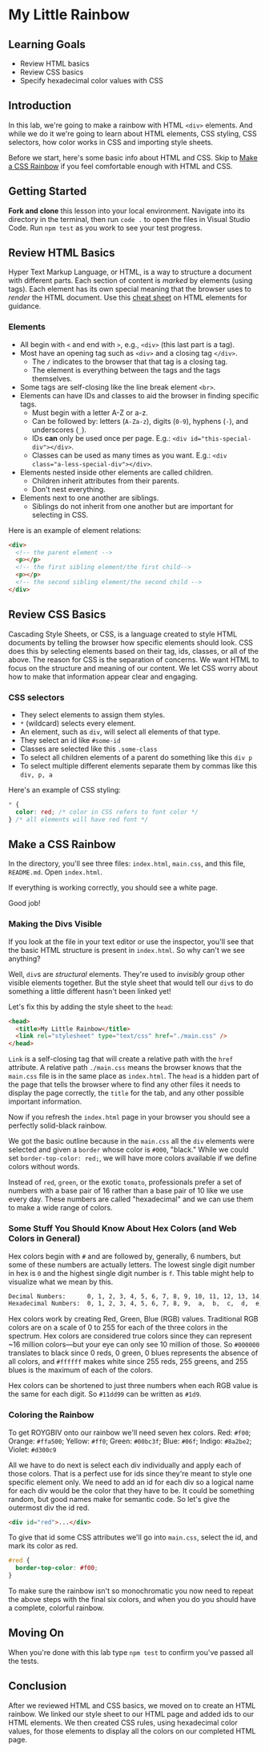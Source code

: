 # My Little Rainbow

## Learning Goals

- Review HTML basics
- Review CSS basics
- Specify hexadecimal color values with CSS

## Introduction

In this lab, we're going to make a rainbow with HTML `<div>` elements. And while
we do it we're going to learn about HTML elements, CSS styling, CSS selectors,
how color works in CSS and importing style sheets.

Before we start, here's some basic info about HTML and CSS. Skip to
[Make a CSS Rainbow](#make-a-rainbow) if you feel comfortable enough with HTML
and CSS.

## Getting Started

**Fork and clone** this lesson into your local environment. Navigate into its
directory in the terminal, then run `code .` to open the files in Visual Studio
Code. Run `npm test` as you work to see your test progress.

## Review HTML Basics

Hyper Text Markup Language, or HTML, is a way to structure a document with
different parts. Each section of content is _marked_ by elements (using tags).
Each element has its own special meaning that the browser uses to _render_ the
HTML document. Use this [cheat sheet](https://htmlcheatsheet.com/) on HTML
elements for guidance.

### Elements

- All begin with `<` and end with `>`, e.g., `<div>` (this last part is a tag).
- Most have an opening tag such as `<div>` and a closing tag `</div>`.
  - The `/` indicates to the browser that that tag is a closing tag.
  - The element is everything between the tags and the tags themselves.
- Some tags are self-closing like the line break element `<br>`.
- Elements can have IDs and classes to aid the browser in finding specific tags.
  - Must begin with a letter A-Z or a-z.
  - Can be followed by: letters (`A-Za-z`), digits (`0-9`), hyphens (`-`), and
    underscores (`_`).
  - IDs **can** only be used once per page. E.g.:
    `<div id="this-special-div"></div>`.
  - Classes can be used as many times as you want. E.g.:
    `<div class="a-less-special-div"></div>`.
- Elements nested inside other elements are called children.
  - Children inherit attributes from their parents.
  - Don't nest everything.
- Elements next to one another are siblings.
  - Siblings do not inherit from one another but are important for selecting in
    CSS.

Here is an example of element relations:

```html
<div>
  <!-- the parent element -->
  <p></p>
  <!-- the first sibling element/the first child-->
  <p></p>
  <!-- the second sibling element/the second child -->
</div>
```

## Review CSS Basics

Cascading Style Sheets, or CSS, is a language created to style HTML documents by
telling the browser how specific elements should look. CSS does this by
selecting elements based on their tag, ids, classes, or all of the above. The
reason for CSS is the separation of concerns. We want HTML to focus on the
structure and meaning of our content. We let CSS worry about how to make that
information appear clear and engaging.

### CSS selectors

- They select elements to assign them styles.
- `*` (wildcard) selects every element.
- An element, such as `div`, will select all elements of that type.
- They select an id like `#some-id`
- Classes are selected like this `.some-class`
- To select all children elements of a parent do something like this `div p`
- To select multiple different elements separate them by commas like this
  `div, p, a`

Here's an example of CSS styling:

```css
* {
  color: red; /* color in CSS refers to font color */
} /* all elements will have red font */
```

## <a id="make-a-rainbow"></a> Make a CSS Rainbow

In the directory, you'll see three files: `index.html`, `main.css`, and this
file, `README.md`. Open `index.html`.

If everything is working correctly, you should see a white page.

Good job!

### Making the Divs Visible

If you look at the file in your text editor or use the inspector, you'll see
that the basic HTML structure is present in `index.html`. So why can't we see
anything?

Well, `div`s are _structural_ elements. They're used to _invisibly_ group other
visible elements together. But the style sheet that would tell our `div`s to do
something a little different hasn't been linked yet!

Let's fix this by adding the style sheet to the `head`:

```html
<head>
  <title>My Little Rainbow</title>
  <link rel="stylesheet" type="text/css" href="./main.css" />
</head>
```

`Link` is a self-closing tag that will create a relative path with the `href`
attribute. A relative path `./main.css` means the browser knows that the
`main.css` file is in the same place as `index.html`. The `head` is a hidden
part of the page that tells the browser where to find any other files it needs
to display the page correctly, the `title` for the tab, and any other possible
important information.

Now if you refresh the `index.html` page in your browser you should see a
perfectly solid-black rainbow.

We got the basic outline because in the `main.css` all the `div` elements were
selected and given a `border` whose color is `#000`, "black." While we could set
`border-top-color: red;`, we will have more colors available if we define colors
without words.

Instead of `red`, `green`, or the exotic `tomato`, professionals prefer a set of
numbers with a base pair of 16 rather than a base pair of 10 like we use every
day. These numbers are called "hexadecimal" and we can use them to make a wide
range of colors.

### Some Stuff You Should Know About Hex Colors (and Web Colors in General)

Hex colors begin with `#` and are followed by, generally, 6 numbers, but some of
these numbers are actually letters. The lowest single digit number in hex is `0`
and the highest single digit number is `f`. This table might help to visualize
what we mean by this.

```txt
Decimal Numbers:      0, 1, 2, 3, 4, 5, 6, 7, 8, 9, 10, 11, 12, 13, 14, 15, 16
Hexadecimal Numbers:  0, 1, 2, 3, 4, 5, 6, 7, 8, 9,  a,  b,  c,  d,  e,  f, 10
```

Hex colors work by creating Red, Green, Blue (RGB) values. Traditional RGB
colors are on a scale of 0 to 255 for each of the three colors in the spectrum.
Hex colors are considered true colors since they can represent ~16 million
colors—but your eye can only see 10 million of those. So `#000000` translates to
black since 0 reds, 0 green, 0 blues represents the absence of all colors, and
`#ffffff` makes white since 255 reds, 255 greens, and 255 blues is the maximum
of each of the colors.

Hex colors can be shortened to just three numbers when each RGB value is the
same for each digit. So `#11dd99` can be written as `#1d9`.

### Coloring the Rainbow

To get ROYGBIV onto our rainbow we'll need seven hex colors. Red: `#f00`;
Orange: `#ffa500`; Yellow: `#ff0`; Green: `#00bc3f`; Blue: `#06f`; Indigo:
`#8a2be2`; Violet: `#d300c9`

All we have to do next is select each div individually and apply each of those
colors. That is a perfect use for ids since they're meant to style one specific
element only. We need to add an id for each div so a logical name for each div
would be the color that they have to be. It could be something random, but good
names make for semantic code. So let's give the outermost div the id red.

```html
<div id="red">...</div>
```

To give that id some CSS attributes we'll go into `main.css`, select the id, and
mark its color as red.

```css
#red {
  border-top-color: #f00;
}
```

To make sure the rainbow isn't so monochromatic you now need to repeat the above
steps with the final six colors, and when you do you should have a complete,
colorful rainbow.

## Moving On

When you're done with this lab type `npm test` to confirm you've passed all the
tests.

## Conclusion

After we reviewed HTML and CSS basics, we moved on to create an HTML rainbow. We
linked our style sheet to our HTML page and added ids to our HTML elements. We
then created CSS rules, using hexadecimal color values, for those elements to
display all the colors on our completed HTML page.

[cheat sheet]: https://web.stanford.edu/group/csp/cs21/htmlcheatsheet.pdf
[goth]: https://en.wikipedia.org/wiki/Goth_subculture
